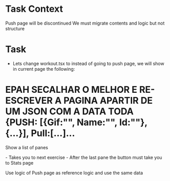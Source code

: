 # Task Context
Push page will be discontinued
We must migrate contents and logic but not structure

# Task
- Lets change workout.tsx to instead of going to push page, we will show in current page the following:
# EPAH SECALHAR O MELHOR E RE-ESCREVER A PAGINA APARTIR DE UM JSON COM A DATA TODA {PUSH: [{Gif:"", Name:"", Id:""},{...}], Pull:[...]...
Show a list of panes

<Panes>
    <NExercise>
        </Gif>
        </Reps>
        </Weight>
        </Notes>
        <ButtonNext>
        - Takes you to next exercise
        - After the last pane the button must take you to Stats page
        </ButtonNext>
    </NExercise>
</Panes>

Use logic of Push page as reference logic and use the same data
